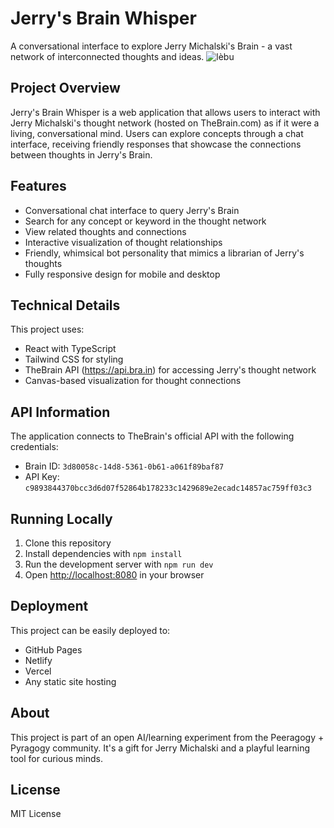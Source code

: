 
# Jerry's Brain Whisper

A conversational interface to explore Jerry Michalski's Brain - a vast network of interconnected thoughts and ideas.
![lèbu](https://github.com/FTG-003/jerrys-brain-whisper/raw/main/src/images/lèbu.png)


## Project Overview

Jerry's Brain Whisper is a web application that allows users to interact with Jerry Michalski's thought network (hosted on TheBrain.com) as if it were a living, conversational mind. Users can explore concepts through a chat interface, receiving friendly responses that showcase the connections between thoughts in Jerry's Brain.

## Features

- Conversational chat interface to query Jerry's Brain
- Search for any concept or keyword in the thought network
- View related thoughts and connections
- Interactive visualization of thought relationships
- Friendly, whimsical bot personality that mimics a librarian of Jerry's thoughts
- Fully responsive design for mobile and desktop

## Technical Details

This project uses:
- React with TypeScript
- Tailwind CSS for styling
- TheBrain API (https://api.bra.in) for accessing Jerry's thought network
- Canvas-based visualization for thought connections

## API Information

The application connects to TheBrain's official API with the following credentials:
- Brain ID: `3d80058c-14d8-5361-0b61-a061f89baf87`
- API Key: `c9893844370bcc3d6d07f52864b178233c1429689e2ecadc14857ac759ff03c3`

## Running Locally

1. Clone this repository
2. Install dependencies with `npm install`
3. Run the development server with `npm run dev`
4. Open [http://localhost:8080](http://localhost:8080) in your browser

## Deployment

This project can be easily deployed to:
- GitHub Pages
- Netlify
- Vercel
- Any static site hosting

## About

This project is part of an open AI/learning experiment from the Peeragogy + Pyragogy community. It's a gift for Jerry Michalski and a playful learning tool for curious minds.

## License

MIT License
